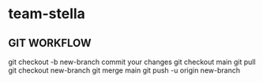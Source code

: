 # team-stella


GIT WORKFLOW
--------------------
git checkout -b new-branch
commit your changes
git checkout main
git pull
git checkout new-branch
git merge main
git push -u origin new-branch
